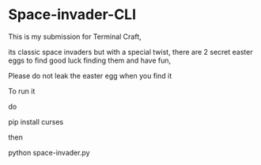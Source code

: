 # Space-invader-CLI
 
This is my submission for Terminal Craft,

its classic space invaders but with a special twist, there are 2 secret easter eggs to find good luck finding them and have fun,

Please do not leak the easter egg when you find it



To run it

do 

pip install curses

then

python space-invader.py
